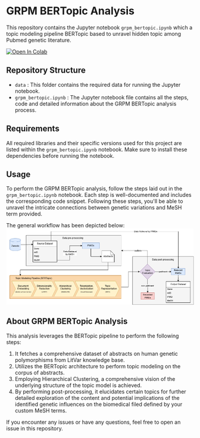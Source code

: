 
# GRPM BERTopic Analysis
This repository contains the Jupyter notebook `grpm_bertopic.ipynb` which a topic modeling pipeline BERTopic based to unravel hidden topic among Pubmed genetic literature.

[![Open In Colab](https://colab.research.google.com/assets/colab-badge.svg)](https://colab.research.google.com/github/johndef64/grpm_bertopic/blob/main/grpm_bertopic.ipynb)

## Repository Structure
- `data` : This folder contains the required data for running the Jupyter notebook.
- `grpm_bertopic.ipynb` : The Jupyter notebook file contains all the steps, code and detailed information about the GRPM BERTopic analysis process.

## Requirements
All required libraries and their specific versions used for this project are listed within the `grpm_bertopic.ipynb` notebook. Make sure to install these dependencies before running the notebook.

## Usage
To perform the GRPM BERTopic analysis, follow the steps laid out in the `grpm_bertopic.ipynb` notebook. Each step is well-documented and includes the corresponding code snippet. Following these steps, you'll be able to unravel the intricate connections between genetic variations and MeSH term provided.

The general workflow has been depicted below:
![Workflow](data/workflow_chart.png)

## About GRPM BERTopic Analysis
This analysis leverages the BERTopic pipeline to perform the following steps:
1. It fetches a comprehensive dataset of abstracts on human genetic polymorphisms from LitVar knowledge base.
2. Utilizes the BERTopic architecture to perform topic modeling on the corpus of abstracts.
3. Employing Hierarchical Clustering, a comprehensive vision of the underlying structure of the topic model is achieved.
4. By performing post-processing, it elucidates certain topics for further detailed exploration of the content and potential implications of the identified genetic influences on the biomedical filed defined by your custom MeSH terms.

If you encounter any issues or have any questions, feel free to open an issue in this repository.

